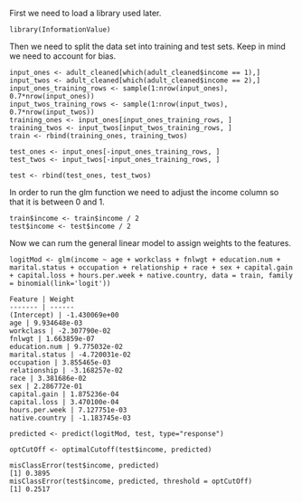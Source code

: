 First we need to load a library used later.
```
library(InformationValue)
```
Then we need to split the data set into training and test sets.
Keep in mind we need to account for bias.
```
input_ones <- adult_cleaned[which(adult_cleaned$income == 1),]
input_twos <- adult_cleaned[which(adult_cleaned$income == 2),]
input_ones_training_rows <- sample(1:nrow(input_ones), 0.7*nrow(input_ones))
input_twos_training_rows <- sample(1:nrow(input_twos), 0.7*nrow(input_twos))
training_ones <- input_ones[input_ones_training_rows, ]
training_twos <- input_twos[input_twos_training_rows, ]
train <- rbind(training_ones, training_twos)

test_ones <- input_ones[-input_ones_training_rows, ]
test_twos <- input_twos[-input_ones_training_rows, ]

test <- rbind(test_ones, test_twos)
```
In order to run the glm function we need to adjust the income column so that it is between 0 and 1.
```
train$income <- train$income / 2
test$income <- test$income / 2
```
Now we can rum the general linear model to assign weights to the features.
```
logitMod <- glm(income ~ age + workclass + fnlwgt + education.num + marital.status + occupation + relationship + race + sex + capital.gain + capital.loss + hours.per.week + native.country, data = train, family = binomial(link='logit'))

Feature | Weight
------- | ------
(Intercept) | -1.430069e+00
age | 9.934648e-03
workclass | -2.307790e-02
fnlwgt | 1.663859e-07
education.num | 9.775032e-02
marital.status | -4.720031e-02
occupation | 3.855465e-03
relationship | -3.168257e-02
race | 3.381686e-02
sex | 2.286772e-01
capital.gain | 1.875236e-04
capital.loss | 3.470100e-04
hours.per.week | 7.127751e-03
native.country | -1.183745e-03
```

```
predicted <- predict(logitMod, test, type="response")

optCutOff <- optimalCutoff(test$income, predicted)

misClassError(test$income, predicted)
[1] 0.3895
misClassError(test$income, predicted, threshold = optCutOff)
[1] 0.2517
```

